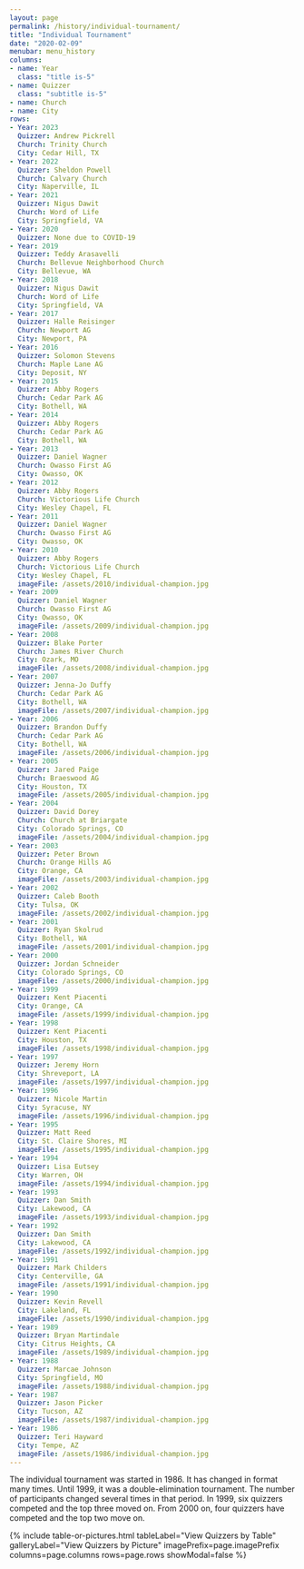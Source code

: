 ```yaml
---
layout: page
permalink: /history/individual-tournament/
title: "Individual Tournament"
date: "2020-02-09"
menubar: menu_history
columns:
- name: Year
  class: "title is-5"
- name: Quizzer
  class: "subtitle is-5"
- name: Church
- name: City
rows:
- Year: 2023
  Quizzer: Andrew Pickrell
  Church: Trinity Church
  City: Cedar Hill, TX
- Year: 2022
  Quizzer: Sheldon Powell
  Church: Calvary Church
  City: Naperville, IL
- Year: 2021
  Quizzer: Nigus Dawit
  Church: Word of Life
  City: Springfield, VA
- Year: 2020
  Quizzer: None due to COVID-19
- Year: 2019
  Quizzer: Teddy Arasavelli
  Church: Bellevue Neighborhood Church
  City: Bellevue, WA
- Year: 2018
  Quizzer: Nigus Dawit
  Church: Word of Life
  City: Springfield, VA
- Year: 2017
  Quizzer: Halle Reisinger
  Church: Newport AG
  City: Newport, PA
- Year: 2016
  Quizzer: Solomon Stevens
  Church: Maple Lane AG
  City: Deposit, NY
- Year: 2015
  Quizzer: Abby Rogers
  Church: Cedar Park AG
  City: Bothell, WA
- Year: 2014
  Quizzer: Abby Rogers
  Church: Cedar Park AG
  City: Bothell, WA
- Year: 2013
  Quizzer: Daniel Wagner
  Church: Owasso First AG
  City: Owasso, OK
- Year: 2012
  Quizzer: Abby Rogers
  Church: Victorious Life Church
  City: Wesley Chapel, FL
- Year: 2011
  Quizzer: Daniel Wagner
  Church: Owasso First AG
  City: Owasso, OK
- Year: 2010
  Quizzer: Abby Rogers
  Church: Victorious Life Church
  City: Wesley Chapel, FL
  imageFile: /assets/2010/individual-champion.jpg
- Year: 2009
  Quizzer: Daniel Wagner
  Church: Owasso First AG
  City: Owasso, OK
  imageFile: /assets/2009/individual-champion.jpg
- Year: 2008
  Quizzer: Blake Porter
  Church: James River Church
  City: Ozark, MO
  imageFile: /assets/2008/individual-champion.jpg
- Year: 2007
  Quizzer: Jenna-Jo Duffy
  Church: Cedar Park AG
  City: Bothell, WA
  imageFile: /assets/2007/individual-champion.jpg
- Year: 2006
  Quizzer: Brandon Duffy
  Church: Cedar Park AG
  City: Bothell, WA
  imageFile: /assets/2006/individual-champion.jpg
- Year: 2005
  Quizzer: Jared Paige
  Church: Braeswood AG
  City: Houston, TX
  imageFile: /assets/2005/individual-champion.jpg
- Year: 2004
  Quizzer: David Dorey
  Church: Church at Briargate
  City: Colorado Springs, CO
  imageFile: /assets/2004/individual-champion.jpg
- Year: 2003
  Quizzer: Peter Brown
  Church: Orange Hills AG
  City: Orange, CA
  imageFile: /assets/2003/individual-champion.jpg
- Year: 2002
  Quizzer: Caleb Booth
  City: Tulsa, OK
  imageFile: /assets/2002/individual-champion.jpg
- Year: 2001
  Quizzer: Ryan Skolrud
  City: Bothell, WA
  imageFile: /assets/2001/individual-champion.jpg
- Year: 2000
  Quizzer: Jordan Schneider
  City: Colorado Springs, CO
  imageFile: /assets/2000/individual-champion.jpg
- Year: 1999
  Quizzer: Kent Piacenti
  City: Orange, CA
  imageFile: /assets/1999/individual-champion.jpg
- Year: 1998
  Quizzer: Kent Piacenti
  City: Houston, TX
  imageFile: /assets/1998/individual-champion.jpg
- Year: 1997
  Quizzer: Jeremy Horn
  City: Shreveport, LA
  imageFile: /assets/1997/individual-champion.jpg
- Year: 1996
  Quizzer: Nicole Martin
  City: Syracuse, NY
  imageFile: /assets/1996/individual-champion.jpg
- Year: 1995
  Quizzer: Matt Reed
  City: St. Claire Shores, MI
  imageFile: /assets/1995/individual-champion.jpg
- Year: 1994
  Quizzer: Lisa Eutsey
  City: Warren, OH
  imageFile: /assets/1994/individual-champion.jpg
- Year: 1993
  Quizzer: Dan Smith
  City: Lakewood, CA
  imageFile: /assets/1993/individual-champion.jpg
- Year: 1992
  Quizzer: Dan Smith
  City: Lakewood, CA
  imageFile: /assets/1992/individual-champion.jpg
- Year: 1991
  Quizzer: Mark Childers
  City: Centerville, GA
  imageFile: /assets/1991/individual-champion.jpg
- Year: 1990
  Quizzer: Kevin Revell
  City: Lakeland, FL
  imageFile: /assets/1990/individual-champion.jpg
- Year: 1989
  Quizzer: Bryan Martindale
  City: Citrus Heights, CA
  imageFile: /assets/1989/individual-champion.jpg
- Year: 1988
  Quizzer: Marcae Johnson
  City: Springfield, MO
  imageFile: /assets/1988/individual-champion.jpg
- Year: 1987
  Quizzer: Jason Picker
  City: Tucson, AZ
  imageFile: /assets/1987/individual-champion.jpg
- Year: 1986
  Quizzer: Teri Hayward
  City: Tempe, AZ
  imageFile: /assets/1986/individual-champion.jpg
---
```


The individual tournament was started in 1986. It has changed in format many times. Until 1999, it was a double-elimination tournament. The number of participants changed several times in that period. In 1999, six quizzers competed and the top three moved on. From 2000 on, four quizzers have competed and the top two move on.

{% include table-or-pictures.html
     tableLabel="View Quizzers by Table"
     galleryLabel="View Quizzers by Picture"
     imagePrefix=page.imagePrefix
     columns=page.columns
     rows=page.rows
     showModal=false %}